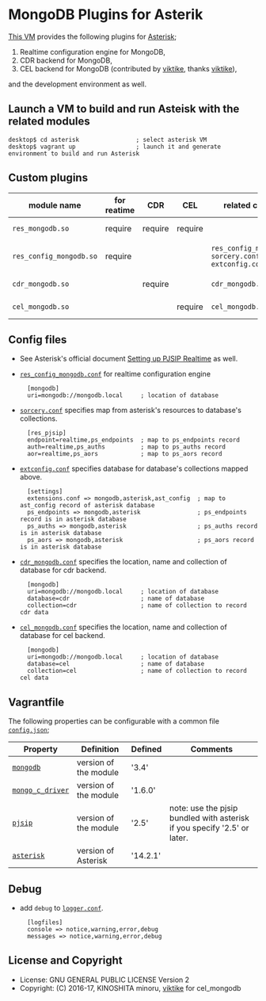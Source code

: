 # MongoDB Plugins for Asterik

[This VM][6] provides the following plugins for [Asterisk][1];

1. Realtime configuration engine for MongoDB,
2. CDR backend for MongoDB,
3. CEL backend for MongoDB (contributed by [viktike][9], thanks [viktike][9]),

and the development environment as well.

## Launch a VM to build and run Asteisk with the related modules

    desktop$ cd asterisk                ; select asterisk VM
    desktop$ vagrant up                 ; launch it and generate environment to build and run Asterisk

## Custom plugins

| module name           |for reatime|CDR    |CEL    |related config file      |  Comment |
|-----------------------|-----------|-------|-------|-------------------------|----------|
|`res_mongodb.so`       | require   |require|require|                         |as common library|
|`res_config_mongodb.so`| require   |       |       |`res_config_mongodb.conf`<br>`sorcery.conf`<br>`extconfig.conf`|as realtime configuration engine|
|`cdr_mongodb.so`       |           |require|       |`cdr_mongodb.conf`       |as cdr backend|
|`cel_mongodb.so`       |           |       |require|`cel_mongodb.conf`       |as cel backend|

## Config files

- See Asterisk's official document [Setting up PJSIP Realtime][5] as well.

- [`res_config_mongodb.conf`](configs/res_config_mongodb.conf) for realtime configuration engine

        [mongodb]
        uri=mongodb://mongodb.local     ; location of database

- [`sorcery.conf`](configs/sorcery.conf) specifies map from asterisk's resources to database's collections.

        [res_pjsip]
        endpoint=realtime,ps_endpoints  ; map to ps_endpoints record
        auth=realtime,ps_auths          ; map to ps_auths record
        aor=realtime,ps_aors            ; map to ps_aors record

- [`extconfig.conf`](configs/extconfig.conf) specifies database for database's collections mapped above.

        [settings]
        extensions.conf => mongodb,asterisk,ast_config  ; map to ast_config record of asterisk database
        ps_endpoints => mongodb,asterisk                ; ps_endpoints record is in asterisk database
        ps_auths => mongodb,asterisk                    ; ps_auths record is in asterisk database
        ps_aors => mongodb,asterisk                     ; ps_aors record is in asterisk database

- [`cdr_mongodb.conf`](configs/cdr_mongodb.conf) specifies the location, name and collection of database for cdr backend.

        [mongodb]
        uri=mongodb://mongodb.local     ; location of database
        database=cdr                    ; name of database
        collection=cdr                  ; name of collection to record cdr data

- [`cel_mongodb.conf`](configs/cel_mongodb.conf) specifies the location, name and collection of database for cel backend.

        [mongodb]
        uri=mongodb://mongodb.local     ; location of database
        database=cel                    ; name of database
        collection=cel                  ; name of collection to record cel data

## Vagrantfile

The following properties can be configurable with a common file [`config.json`](../config.json);

| Property            |Definition           | Defined | Comments |
|---------------------|---------------------|---------|----------|
|[`mongodb`][2]       |version of the module| '3.4'   |          |
|[`mongo_c_driver`][3]|version of the module| '1.6.0' |          |
|[`pjsip`][4]         |version of the module| '2.5'   | note: use the pjsip bundled with asterisk if you specify '2.5' or later. |
|[`asterisk`][1]      |version of Asterisk  | '14.2.1'|          |

## Debug

- add `debug` to [`logger.conf`](configs/logger.conf).

        [logfiles]
        console => notice,warning,error,debug
        messages => notice,warning,error,debug

## License and Copyright

- License: GNU GENERAL PUBLIC LICENSE Version 2
- Copyright: (C) 2016-17, KINOSHITA minoru, [viktike][9] for cel_mongodb

[1]: http://asterisk.org/        "Asterisk"
[2]: https://mongodb.org/        "MongoDB"
[3]: https://github.com/mongodb/mongo-c-driver  "mongo_c_driver"
[4]: http://www.pjsip.org       "PJSIP"
[5]: https://wiki.asterisk.org/wiki/display/AST/Setting+up+PJSIP+Realtime
[6]: https://github.com/minoruta/ast_mongo/tree/master/asterisk
[9]: https://github.com/viktike
